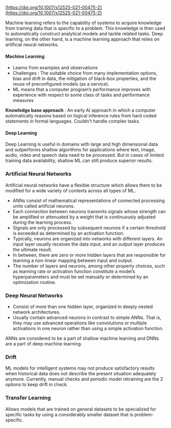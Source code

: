 [https://doi.org/10.1007/s12525-021-00475-2](https://doi.org/10.1007/s12525-021-00475-2)

Machine learning refers to the capability of systems to acquire knowledge from training data that is specific to a problem. This knowledge is then used to automatically construct analytical models and tackle related tasks. Deep learning, on the other hand, is a machine learning approach that relies on artificial neural networks.

#### Machine Learning

-  Learns from examples and observations
- Challenges : The suitable choice from many implementation options, bias and drift in data, the mitigation of black-box properties, and the reuse of preconfigured models (as a service).
- ML means that a computer program’s performance improves with experience with respect to some class of tasks and performance measures

**Knowledge base approach** : An early AI approach in which a computer automatically reasons based on logical inference rules from hard coded statements in formal languages. Couldn't handle complex tasks.

#### Deep Learning
Deep Learning is useful in domains with large and high dimensional data and outperforms shallow algorithms for applications where text, image, audio, video and speech data need to be processed. But in cases of limited training data availability, shallow ML can still produce superior results.
### Artificial Neural Networks
Artificial neural networks have a flexible structure which allows them to be modified for a wide variety of contexts across all types of ML.
- ANNs consist of mathematical representations of connected processing units called artificial neurons.
- Each connection between neurons transmits signals whose strength can be amplified or attenuated by a weight that is continuously adjusted during the learning process.
- Signals are only processed by subsequent neurons if a certain threshold is exceeded as determined by an activation function. 
- Typically, neurons are organized into networks with different layers. An input layer usually receives the data input, and an output layer produces the ultimate result.
- In between, there are zero or more hidden layers that are responsible for learning a non-linear mapping between input and output. 
- The number of layers and neurons, among other property choices, such as learning rate or activation function  constitute a model’s hyperparameters and must be set manually or determined by an optimization routine.

### Deep Neural Networks

- Consist of more than one hidden layer, organized in deeply nested network architectures.
- Usually contain advanced neurons in contrast to simple ANNs. That is, they may use advanced operations like convolutions or multiple activations in one neuron rather than using a simple activation function. 

ANNs are considered to be a part of shallow machine learning and DNNs are a part of deep machine learning.

### Drift
ML models for intelligent systems may not produce satisfactory results when historical
data does not describe the present situation adequately anymore.
Currently, manual checks and periodic model retraining are the 2 options to keep drift in check.

### Transfer Learning
Allows models that are trained on general
datasets to be specialized for specific tasks by using a considerably smaller dataset that is problem-specific.